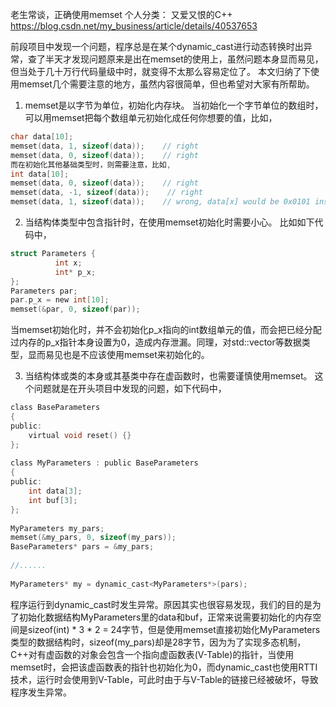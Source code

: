 老生常谈，正确使用memset
个人分类： 又爱又恨的C++
https://blog.csdn.net/my_business/article/details/40537653

前段项目中发现一个问题，程序总是在某个dynamic_cast进行动态转换时出异常，查了半天才发现问题原来是出在memset的使用上，虽然问题本身显而易见，但当处于几十万行代码量级中时，就变得不太那么容易定位了。
本文归纳了下使用memset几个需要注意的地方，虽然内容很简单，但也希望对大家有所帮助。

1. memset是以字节为单位，初始化内存块。
当初始化一个字节单位的数组时，可以用memset把每个数组单元初始化成任何你想要的值，比如，
~~~c
char data[10];
memset(data, 1, sizeof(data));    // right
memset(data, 0, sizeof(data));    // right
而在初始化其他基础类型时，则需要注意，比如,
int data[10];
memset(data, 0, sizeof(data));    // right
memset(data, -1, sizeof(data));    // right
memset(data, 1, sizeof(data));    // wrong, data[x] would be 0x0101 instead of 1
~~~

2. 当结构体类型中包含指针时，在使用memset初始化时需要小心。
比如如下代码中，
~~~c
struct Parameters {
          int x;
          int* p_x;
};
Parameters par;
par.p_x = new int[10];
memset(&par, 0, sizeof(par));
~~~
当memset初始化时，并不会初始化p_x指向的int数组单元的值，而会把已经分配过内存的p_x指针本身设置为0，造成内存泄漏。同理，对std::vector等数据类型，显而易见也是不应该使用memset来初始化的。

3. 当结构体或类的本身或其基类中存在虚函数时，也需要谨慎使用memset。
这个问题就是在开头项目中发现的问题，如下代码中，
~~~c
class BaseParameters
{
public:
    virtual void reset() {}
};
 
class MyParameters : public BaseParameters
{
public: 
    int data[3];
    int buf[3];
};
 
MyParameters my_pars;
memset(&my_pars, 0, sizeof(my_pars));
BaseParameters* pars = &my_pars;
 
//......
 
MyParameters* my = dynamic_cast<MyParameters*>(pars);
~~~
程序运行到dynamic_cast时发生异常。原因其实也很容易发现，我们的目的是为了初始化数据结构MyParameters里的data和buf，正常来说需要初始化的内存空间是sizeof(int) * 3 * 2 = 24字节，但是使用memset直接初始化MyParameters类型的数据结构时，sizeof(my_pars)却是28字节，因为为了实现多态机制，C++对有虚函数的对象会包含一个指向虚函数表(V-Table)的指针，当使用memset时，会把该虚函数表的指针也初始化为0，而dynamic_cast也使用RTTI技术，运行时会使用到V-Table，可此时由于与V-Table的链接已经被破坏，导致程序发生异常。
